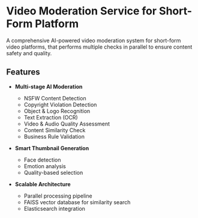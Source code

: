 # Video Moderation Service for Short-Form Platform

A comprehensive AI-powered video moderation system for short-form video platforms, that performs multiple checks in parallel to ensure content safety and quality.

## Features

- **Multi-stage AI Moderation**
  - NSFW Content Detection
  - Copyright Violation Detection
  - Object & Logo Recognition
  - Text Extraction (OCR)
  - Video & Audio Quality Assessment
  - Content Similarity Check
  - Business Rule Validation

- **Smart Thumbnail Generation**
  - Face detection
  - Emotion analysis
  - Quality-based selection

- **Scalable Architecture**
  - Parallel processing pipeline
  - FAISS vector database for similarity search
  - Elasticsearch integration
